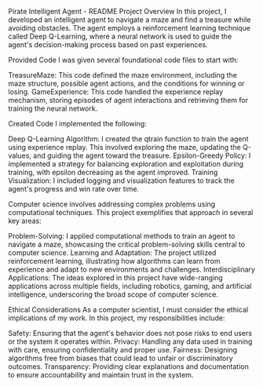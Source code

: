 Pirate Intelligent Agent - README
Project Overview
In this project, I developed an intelligent agent to navigate a maze and find a treasure while avoiding obstacles. The agent employs a reinforcement learning technique called Deep Q-Learning, where a neural network is used to guide the agent's decision-making process based on past experiences.

Provided Code
I was given several foundational code files to start with:

TreasureMaze: This code defined the maze environment, including the maze structure, possible agent actions, and the conditions for winning or losing.
GameExperience: This code handled the experience replay mechanism, storing episodes of agent interactions and retrieving them for training the neural network.

Created Code
I implemented the following:

Deep Q-Learning Algorithm: I created the qtrain function to train the agent using experience replay. This involved exploring the maze, updating the Q-values, and guiding the agent toward the treasure.
Epsilon-Greedy Policy: I implemented a strategy for balancing exploration and exploitation during training, with epsilon decreasing as the agent improved.
Training Visualization: I included logging and visualization features to track the agent's progress and win rate over time.

Computer science involves addressing complex problems using computational techniques. This project exemplifies that approach in several key areas:

Problem-Solving: I applied computational methods to train an agent to navigate a maze, showcasing the critical problem-solving skills central to computer science.
Learning and Adaptation: The project utilized reinforcement learning, illustrating how algorithms can learn from experience and adapt to new environments and challenges.
Interdisciplinary Applications: The ideas explored in this project have wide-ranging applications across multiple fields, including robotics, gaming, and artificial intelligence, underscoring the broad scope of computer science.

Ethical Considerations
As a computer scientist, I must consider the ethical implications of my work. In this project, my responsibilities include:

Safety: Ensuring that the agent's behavior does not pose risks to end users or the system it operates within.
Privacy: Handling any data used in training with care, ensuring confidentiality and proper use.
Fairness: Designing algorithms free from biases that could lead to unfair or discriminatory outcomes.
Transparency: Providing clear explanations and documentation to ensure accountability and maintain trust in the system.
